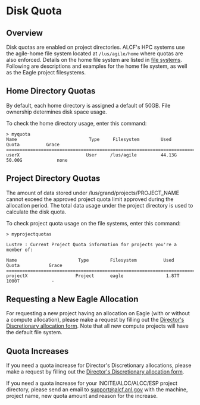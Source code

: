 # Disk Quota
## Overview
Disk quotas are enabled on project directories. ALCF's HPC systems use the agile-home file system located at `/lus/agile/home` where quotas are also enforced. Details on the home file system are listed in [file systems](file-systems.md). Following are descriptions and examples for the home file system, as well as the Eagle project filesystems.

## Home Directory Quotas
By default, each home directory is assigned a default of 50GB. File ownership determines disk space usage.

To check the home directory usage, enter this command:
```
> myquota
Name                           Type     Filesystem        Used               Quota          Grace
=========================================================================================================
userX                         User     /lus/agile         44.13G          50.00G             none
```

## Project Directory Quotas
The amount of data stored under /lus/grand/projects/PROJECT_NAME cannot exceed the approved project quota limit approved during the allocation period. The total data usage under the project directory is used to calculate the disk quota.

To check project quota usage on the file systems, enter this command:
```
> myprojectquotas
 
Lustre : Current Project Quota information for projects you're a member of:
 
Name                       Type        Filesystem          Used             Quota           Grace
==============================================================================================================
projectX                  Project      eagle                1.87T             1000T            -
```

## Requesting a New Eagle Allocation
For requesting a new project having an allocation on Eagle (with or without a compute allocation), please make a request by filling out the [Director's Discretionary allocation form](https://accounts.alcf.anl.gov/allocationRequests). Note that all new compute projects will have the default file system.

## Quota Increases
If you need a quota increase for Director's Discretionary allocations, please make a request by filling out the [Director's Discretionary allocation form](https://accounts.alcf.anl.gov/allocationRequests).

If you need a quota increase for your INCITE/ALCC/ALCC/ESP project directory, please send an email to [support@alcf.anl.gov](mailto:support@alcf.anl.gov) with the machine, project name, new quota amount and reason for the increase.
